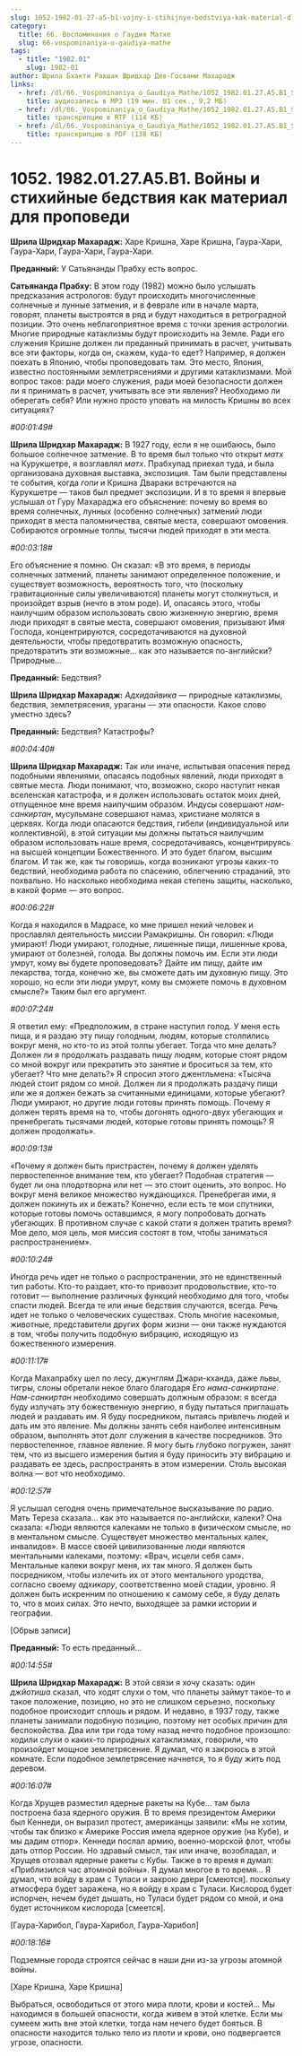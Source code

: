```yaml
---
slug: 1052-1982-01-27-a5-b1-vojny-i-stihijnye-bedstviya-kak-material-dlya-propovedi
category:
  title: 66. Воспоминания о Гаудия Матхе
  slug: 66-vospominaniya-o-gaudiya-mathe
tags:
  - title: "1982.01"
    slug: 1982-01
author: Шрила Бхакти Ракшак Шридхар Дев-Госвами Махарадж
links:
  - href: /dl/66._Vospominaniya_o_Gaudiya_Mathe/1052_1982.01.27.A5.B1_SridhaMj_Voyny_i_stihiynye_bedstviya_kak_material_dlya_propovedi.mp3
    title: аудиозапись в MP3 (19 мин. 01 сек., 9,2 МБ)
  - href: /dl/66._Vospominaniya_o_Gaudiya_Mathe/1052_1982.01.27.A5.B1_SridhaMj_Voyny_i_stihiynye_bedstviya_kak_material_dlya_propovedi.rtf
    title: транскрипцию в RTF (114 КБ)
  - href: /dl/66._Vospominaniya_o_Gaudiya_Mathe/1052_1982.01.27.A5.B1_SridhaMj_Voyny_i_stihiynye_bedstviya_kak_material_dlya_propovedi.pdf
    title: транскрипцию в PDF (138 КБ)
---
```


# 1052. 1982.01.27.A5.B1. Войны и стихийные бедствия как материал для проповеди

**Шрила Шридхар Махарадж:** Харе Кришна, Харе Кришна, Гаура-Хари, Гаура-Хари, Гаура-Хари, Гаура-Хари.

**Преданный:** У Сатьянанды Прабху есть вопрос.

**Сатьянанда Прабху:** В этом году (1982) можно было услышать предсказания астрологов: будут происходить многочисленные солнечные и лунные затмения, и в феврале или в начале марта, говорят, планеты выстроятся в ряд и будут находиться в ретроградной позиции. Это очень неблагоприятное время с точки зрения астрологии. Многие природные катаклизмы будут происходить на Земле. Ради его служения Кришне должен ли преданный принимать в расчет, учитывать все эти факторы, когда он, скажем, куда-то едет? Например, я должен поехать в Японию, чтобы проповедовать там. Это место, Япония, известно постоянными землетрясениями и другими катаклизмами. Мой вопрос таков: ради моего служения, ради моей безопасности должен ли я принимать в расчет, учитывать все эти явления? Необходимо ли оберегать себя? Или нужно просто уповать на милость Кришны во всех ситуациях?

*#00:01:49#*

**Шрила Шридхар Махарадж:** В 1927 году, если я не ошибаюсь, было большое солнечное затмение. В то время был только что открыт *матх* на Курукшетре, я возглавлял *матх*. Прабхупад приехал туда, и была организована духовная выставка, экспозиция. Там были представлены те события, когда *гопи* и Кришна Двараки встречаются на Курукшетре — таков был предмет экспозиции. И в то время я впервые услышал от Гуру Махараджа его объяснение: почему во время во время солнечных, лунных (особенно солнечных) затмений люди приходят в места паломничества, святые места, совершают омовения. Собираются огромные толпы, тысячи людей приходят в эти места.

*#00:03:18#*

Его объяснение я помню. Он сказал: «В это время, в периоды солнечных затмений, планеты занимают определенное положение, и существует возможность, вероятность того, что (поскольку гравитационные силы увеличиваются) планеты могут столкнуться, и произойдет взрыв (нечто в этом роде). И, опасаясь этого, чтобы наилучшим образом использовать свою жизненную энергию, время люди приходят в святые места, совершают омовения, призывают Имя Господа, концентрируются, сосредотачиваются на духовной деятельности, чтобы предотвратить возможную опасность, предотвратить эти возможные… как это называется по-английски? Природные…

**Преданный:** Бедствия?

**Шрила Шридхар Махарадж:** *Адхидайвика* — природные катаклизмы, бедствия, землетрясения, ураганы — эти опасности. Какое слово уместно здесь?

**Преданный:** Бедствия? Катастрофы?

*#00:04:40#*

**Шрила Шридхар Махарадж:** Так или иначе, испытывая опасения перед подобными явлениями, опасаясь подобных явлений, люди приходят в святые места. Люди понимают, что, возможно, скоро наступит некая вселенская катастрофа, и я должен использовать остаток моих дней, отпущенное мне время наилучшим образом. Индусы совершают *нам-санкиртан*, мусульмане совершают намаз, христиане молятся в церквях. Когда люди опасаются бедствия, гибели (индивидуальной или коллективной), в этой ситуации мы должны пытаться наилучшим образом использовать наше время, сосредотачиваясь, концентрируясь на высшей концепции Божественного. И это будет благом, высшим благом. И так же, как ты говоришь, когда возникают угрозы каких-то бедствий, необходима работа по спасению, облегчению страданий, это похвально. Но насколько необходима некая степень защиты, насколько, в какой форме — это вопрос.

*#00:06:22#*

Когда я находился в Мадрасе, ко мне пришел некий человек и прославлял деятельность миссии Рамакришны. Он говорил: «Люди умирают! Люди умирают, голодные, лишенные пищи, лишенные крова, умирают от болезней, голода. Вы должны помочь им. Если эти люди умрут, кому вы будете проповедовать? Дайте им пищу, дайте им лекарства, тогда, конечно же, вы сможете дать им духовную пищу. Это хорошо, но если эти люди умрут, кому вы сможете помочь в духовном смысле?» Таким был его аргумент.

*#00:07:24#*

Я ответил ему: «Предположим, в стране наступил голод. У меня есть пища, и я раздаю эту пищу голодным, людям, которые столпились вокруг меня, но кто-то из этой толпы убегает. Тогда что мне делать? Должен ли я продолжать раздавать пищу людям, которые стоят рядом со мной вокруг или прекратить это занятие и броситься за тем, кто убегает? Что мне делать?» Я спросил этого джентльмена: «Тысяча людей стоит рядом со мной. Должен ли я продолжать раздачу пищи или же я должен бежать за считанными единицами, которые убегают? Люди умирают, но другие люди готовы принять помощь. Почему я должен терять время на то, чтобы догонять одного-двух убегающих и пренебрегать тысячами людей, которые готовы принять помощь? Я должен продолжать».

*#00:09:13#*

«Почему я должен быть пристрастен, почему я должен уделять первостепенное внимание тем, кто убегает? Подобная стратегия — будет ли она плодотворна или нет — это стоит оценить, это вопрос. Но вокруг меня великое множество нуждающихся. Пренебрегая ими, я должен покинуть их и бежать? Конечно, если есть те мои спутники, которые готовы помочь оставшимся, я могу попробовать догнать убегающих. В противном случае с какой стати я должен тратить время? Мое дело, моя цель, моя миссия состоят в том, чтобы заниматься распространением».

*#00:10:24#*

Иногда речь идет не только о распространении, это не единственный тип работы. Кто-то раздает, кто-то привозит продовольствие, кто-то готовит — выполнение различных функций необходимо для того, чтобы спасти людей. Всегда те или иные бедствия случаются, всегда. Речь идет не только о человеческих существах. Столь многие насекомые, животные, представители других форм жизни — они также нуждаются в том, чтобы получить подобную вибрацию, исходящую из божественного измерения.

*#00:11:17#*

Когда Махапрабху шел по лесу, джунглям Джари-кханда, даже львы, тигры, слоны обретали некое благо благодаря Его *нама-санкиртане*. *Нам-санкиртан* необходимо совершать должным образом: я всегда буду излучать эту божественную энергию, я буду пытаться приглашать людей и раздавать им. Я буду посредником, пытаясь привлечь людей и дать им это явление. Мы должны занять себя наиболее интенсивным образом, выполнять этот долг служения в качестве посредников. Это первостепенное, главное явление. Я могу быть глубоко погружен, занят тем, что из высшего измерения бытия я буду приносить эту вибрацию и раздавать ее здесь, распространять в этом измерении. Столь высокая волна — вот что необходимо.

*#00:12:57#*

Я услышал сегодня очень примечательное высказывание по радио. Мать Тереза сказала… как это называется по-английски, калеки? Она сказала: «Люди являются калеками не только в физическом смысле, но в ментальном смысле. Существует множество ментальных калек, инвалидов». В массе своей цивилизованные люди являются ментальными калеками, поэтому: «Врач, исцели себя сам». Ментальные калеки вокруг меня, их так много. Я должен быть посредником, чтобы излечить их от этого ментального уродства, согласно своему *адхикару*, соответственно моей стадии, уровню. Я должен быть искренним по отношению к самому себе, я буду делать то, что в моих силах. Это нечто, выходящее за рамки истории и географии.

[Обрыв записи]

**Преданный:** То есть преданный…

*#00:14:55#*

**Шрила Шридхар Махарадж:** В этой связи я хочу сказать: один *джйотиша* сказал, что ходят слухи о том, что планеты займут такое-то и такое положение, позицию, но это не слишком серьезно, поскольку подобное происходит сплошь и рядом. И недавно, в 1937 году, также планеты занимали подобную позицию, поэтому нет особых причин для беспокойства. Два или три года тому назад нечто подобное произошло: ходили слухи о каких-то природных катаклизмах, говорили, что произойдет мощное землетрясение. Я думал, что я закроюсь в этой комнате. Если подобное землетрясение начнется, то я буду жить под деревом.

*#00:16:07#*

Когда Хрущев разместил ядерные ракеты на Кубе… там была построена база ядерного оружия. В то время президентом Америки был Кеннеди, он выразил протест, американцы заявили: «Мы не хотим, чтобы так близко к Америке Россия имела ядерное оружие (на Кубе), и мы дадим отпор». Кеннеди послал армию, военно-морской флот, чтобы дать отпор России. Но здравый смысл, так или иначе, возобладал, и Хрущев отозвал ядерные ракеты с Кубы. Также в то время я думал: «Приблизился час атомной войны». Я думал многое в то время… Я думал, что войду в храм с Туласи и закрою двери [смеются]. поскольку атмосфера будет заражена, но я войду в храм с Туласи. Кислород будет испорчен, нечем будет дышать, но Туласи будет рядом со мной, и она будет источником кислорода [смеется].

[Гаура-Харибол, Гаура-Харибол, Гаура-Харибол]

*#00:18:16#*

Подземные города строятся сейчас в наши дни из-за угрозы атомной войны.

[Харе Кришна, Харе Кришна]

Выбраться, освободиться от этого мира плоти, крови и костей… Мы находимся в большей опасности, когда живем в этой клетке. Если мы сумеем жить вне этой клетки, тогда нам нечего будет бояться. В опасности находится только тело из плоти и крови, оно подвергается угрозе, опасности.

